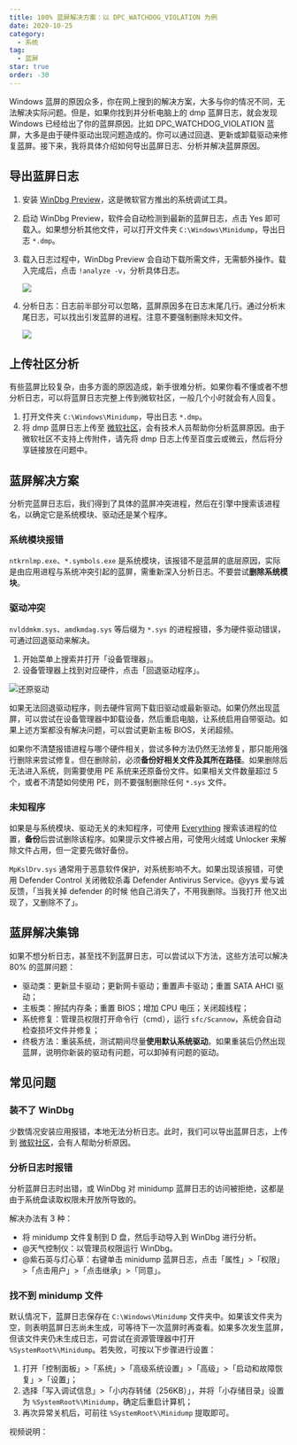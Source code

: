 ```yaml
---
title: 100% 蓝屏解决方案：以 DPC_WATCHDOG_VIOLATION 为例
date: 2020-10-25
category:
  - 系统
tag:
  - 蓝屏
star: true
order: -30
---
```


Windows 蓝屏的原因众多，你在网上搜到的解决方案，大多与你的情况不同，无法解决实际问题。但是，如果你找到并分析电脑上的 dmp 蓝屏日志，就会发现 Windows 已经给出了你的蓝屏原因。比如 DPC_WATCHDOG_VIOLATION 蓝屏，大多是由于硬件驱动出现问题造成的。你可以通过回退、更新或卸载驱动来修复蓝屏。接下来，我将具体介绍如何导出蓝屏日志、分析并解决蓝屏原因。

## 导出蓝屏日志

1. 安装 [WinDbg Preview](https://www.microsoft.com/zh-cn/p/windbg/9pgjgd53tn86?rtc=1&activetab=pivot:overviewtab)，这是微软官方推出的系统调试工具。
2. 启动 WinDbg Preview，软件会自动检测到最新的蓝屏日志，点击 Yes 即可载入。如果想分析其他文件，可以打开文件夹 `C:\Windows\Minidump`，导出日志 `*.dmp`。
3. 载入日志过程中，WinDbg Preview 会自动下载所需文件，无需额外操作。载入完成后，点击 `!analyze -v`，分析具体日志。

   ![](http://tc.seoipo.com/20201025223307.png)

4. 分析日志：日志前半部分可以忽略，蓝屏原因多在日志末尾几行。通过分析末尾日志，可以找出引发蓝屏的进程。注意不要强制删除未知文件。

   ![](http://tc.seoipo.com/20201025224308.png)

## 上传社区分析

有些蓝屏比较复杂，由多方面的原因造成，新手很难分析。如果你看不懂或者不想分析日志，可以将蓝屏日志完整上传到微软社区，一般几个小时就会有人回复。

1. 打开文件夹 `C:\Windows\Minidump`，导出日志 `*.dmp`。
2. 将 dmp 蓝屏日志上传至 [微软社区](https://answers.microsoft.com/zh-hans/newthread?threadtype=Questions&cancelurl=/zh-hans/windows/forum&forum=windows&filter=)，会有技术人员帮助你分析蓝屏原因。由于微软社区不支持上传附件，请先将 dmp 日志上传至百度云或微云，然后将分享链接放在问题中。

## 蓝屏解决方案

分析完蓝屏日志后，我们得到了具体的蓝屏冲突进程，然后在引擎中搜索该进程名，以确定它是系统模块、驱动还是某个程序。

### 系统模块报错

`ntkrnlmp.exe`、`*.symbols.exe` 是系统模块，该报错不是蓝屏的底层原因，实际是由应用进程与系统冲突引起的蓝屏，需重新深入分析日志。不要尝试**删除系统模块**。

### 驱动冲突

`nvlddmkm.sys`、`amdkmdag.sys` 等后缀为 `*.sys` 的进程报错，多为硬件驱动错误，可通过回退驱动来解决。

1. 开始菜单上搜索并打开「设备管理器」。
2. 设备管理器上找到对应硬件，点击「回退驱动程序」。

![](http://tc.seoipo.com/2022-12-17-10-38-44.png "还原驱动")

如果无法回退驱动程序，则去硬件官网下载旧驱动或最新驱动。如果仍然出现蓝屏，可以尝试在设备管理器中卸载设备，然后重启电脑，让系统启用自带驱动。如果上述方案都没有解决问题，可以尝试更新主板 BIOS，关闭超频。

如果你不清楚报错进程与哪个硬件相关，尝试多种方法仍然无法修复，那只能用强行删除来尝试修复。但在删除前，必须**备份好相关文件及其所在路径**。如果删除后无法进入系统，则需要使用 PE 系统来还原备份文件。如果相关文件数量超过 5 个，或者不清楚如何使用 PE，则不要强制删除任何 `*.sys` 文件。

### 未知程序

如果是与系统模块、驱动无关的未知程序，可使用 [Everything](https://www.voidtools.com/zh-cn/downloads/) 搜索该进程的位置，**备份**后尝试删除该程序。如果提示文件被占用，可使用火绒或 Unlocker 来解除文件占用，但一定要先做好备份。

`MpKslDrv.sys` 通常用于恶意软件保护，对系统影响不大。如果出现该报错，可使用 Defender Control 关闭微软杀毒 Defender Antivirus Service。@yys 爱与诚 反馈，「当我关掉 defender 的时候 他自己消失了，不用我删除。当我打开 他又出现了，又删除不了」。

## 蓝屏解决集锦

如果不想分析日志，甚至找不到蓝屏日志，可以尝试以下方法，这些方法可以解决 80% 的蓝屏问题：

- 驱动类：更新显卡驱动；更新网卡驱动；重置声卡驱动；重置 SATA AHCI 驱动；
- 主板类：擦拭内存条；重置 BIOS；增加 CPU 电压；关闭超线程；
- 系统修复：管理员权限打开命令行（cmd），运行 `sfc/Scannow`，系统会自动检查损坏文件并修复；
- 终极方法：重装系统，测试期间尽量**使用默认系统驱动**。如果重装后仍然出现蓝屏，说明你新装的驱动有问题，可以卸掉有问题的驱动。

## 常见问题

### 装不了 WinDbg

少数情况安装应用报错，本地无法分析日志。此时，我们可以导出蓝屏日志，上传到 [微软社区](https://answers.microsoft.com/zh-hans/newthread?threadtype=Questions&cancelurl=/zh-hans/windows/forum&forum=windows&filter=)，会有人帮助分析原因。

### 分析日志时报错

分析蓝屏日志时出错，或 WinDbg 对 minidump 蓝屏日志的访问被拒绝，这都是由于系统盘读取权限未开放所导致的。

解决办法有 3 种：

- 将 minidump 文件复制到 D 盘，然后手动导入到 WinDbg 进行分析。
- @天气控制仪：以管理员权限运行 WinDbg。
- @紫石英与灯心草：右键单击 minidump 蓝屏日志，点击「属性」>「权限」>「点击用户」>「点击继承」>「同意」。

### 找不到 minidump 文件

默认情况下，蓝屏日志保存在 `C:\Windows\Minidump` 文件夹中。如果该文件夹为空，则表明蓝屏日志尚未生成，可等待下一次蓝屏时再查看。如果多次发生蓝屏，但该文件夹仍未生成日志，可尝试在资源管理器中打开 `%SystemRoot%\Minidump`。若失败，可按以下步骤进行设置：

1. 打开「控制面板」>「系统」>「高级系统设置」>「高级」>「启动和故障恢复」>「设置」；
2. 选择「写入调试信息」>「小内存转储（256KB）」，并将「小存储目录」设置为 `%SystemRoot%\Minidump`，确定后重启计算机；
3. 再次异常关机后，可前往 `%SystemRoot%\Minidump` 提取即可。

视频说明：

<BiliBili bvid="BV1jt4y1i7C8" />
